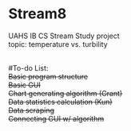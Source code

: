 # Stream8
UAHS IB CS Stream Study project <br />
topic: temperature vs. turbility <br /><br />


#To-do List:<br />
<del>  Basic program structure <br />
<del>  Basic GUI<br />
  Chart generating algorithm (Grant)<br />
  Data statistics calculation (Kun)<br />
  Data scraping<br />
  Connecting GUI w/ algorithm<br />

